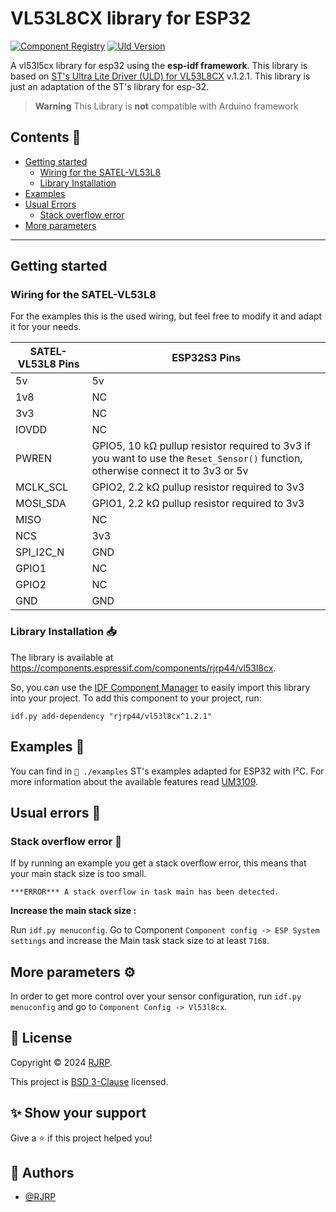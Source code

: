 # VL53L8CX library for ESP32

[![Component Registry](https://components.espressif.com/components/rjrp44/vl53l8cx/badge.svg)](https://components.espressif.com/components/rjrp44/vl53l8cx)
[![Uld Version](https://img.shields.io/badge/uld_version-1.2.2-white)](https://www.st.com/content/st_com/en/products/embedded-software/imaging-software/stsw-img040.html)

A vl53l5cx library for esp32 using the **esp-idf framework**. This library is based
on [ST's  Ultra Lite Driver (ULD) for VL53L8CX](https://www.st.com/content/st_com/en/products/embedded-software/imaging-software/stsw-img040.html)
v.1.2.1. This library is just an adaptation of the ST's library for esp-32.

> **Warning**
> This Library is **not** compatible with Arduino framework

## Contents 📌

* [Getting started](#Getting-started)
  * [Wiring for the SATEL-VL53L8](#wiring-for-the-satel-VL53L8)
  * [Library Installation](#library-installation-)
* [Examples](#examples-)
* [Usual Errors](#usual-errors-)
  * [Stack overflow error](#stack-overflow-error-)
* [More parameters](#more-parameters-)
---

## Getting started
### Wiring for the SATEL-VL53L8

For the examples this is the used wiring, but feel free to modify it and adapt it for your needs.

| SATEL-VL53L8 Pins | ESP32S3 Pins                                                                                                                     |           
|-------------------|----------------------------------------------------------------------------------------------------------------------------------|
| 5v                | 5v                                                                                                                               |
| 1v8               | NC                                                                                                                               |
| 3v3               | NC                                                                                                                               |
| IOVDD             | NC                                                                                                                               |
| PWREN             | GPIO5, 10 kΩ pullup resistor required to 3v3 if you want to use the `Reset_Sensor()` function, otherwise connect it to 3v3 or 5v |
| MCLK_SCL          | GPIO2, 2.2 kΩ pullup resistor required to 3v3                                                                                    |
| MOSI_SDA          | GPIO1, 2.2 kΩ pullup resistor required to 3v3                                                                                    |
| MISO              | NC                                                                                                                               |
| NCS               | 3v3                                                                                                                              |       
| SPI_I2C_N         | GND                                                                                                                              |
| GPIO1             | NC                                                                                                                               |
| GPIO2             | NC                                                                                                                               |
| GND               | GND                                                                                                                              |


### Library Installation 📥

The library is available at https://components.espressif.com/components/rjrp44/vl53l8cx.

So, you can use the [IDF Component Manager](https://docs.espressif.com/projects/esp-idf/en/latest/esp32/api-guides/tools/idf-component-manager.html) to easily import this library into your project.
To add this component to your project, run:

```log
idf.py add-dependency "rjrp44/vl53l8cx^1.2.1" 
```


## Examples 📄

You can find in `📁 ./examples` ST's examples adapted for ESP32 with I²C. For more information about the available features read [UM3109](https://www.st.com/resource/en/user_manual/um3109-a-guide-for-using-the-vl53l8cx-lowpower-highperformance-timeofflight-multizone-ranging-sensor-stmicroelectronics.pdf).

## Usual errors 🐛
### Stack overflow error 💽

If by running an example you get a stack overflow error, this means that your main stack size is too small.
```log
***ERROR*** A stack overflow in task main has been detected.
```
**Increase the main stack size :**

Run `idf.py menuconfig`. Go to Component `Component config -> ESP System settings` and increase the Main task stack size to at least `7168`.


## More parameters ⚙
In order to get more control over your sensor configuration, run `idf.py menuconfig` and go to `Component Config -> Vl53l8cx`.

## 📝 License

Copyright © 2024 [RJRP](https://www.github.com/RJRP44).

This project is [BSD 3-Clause](https://opensource.org/licenses/BSD-3-Clause/)  licensed.

## ✨ Show your support

Give a ⭐️ if this project helped you!

## 👤 Authors

- [@RJRP](https://www.github.com/RJRP44)
